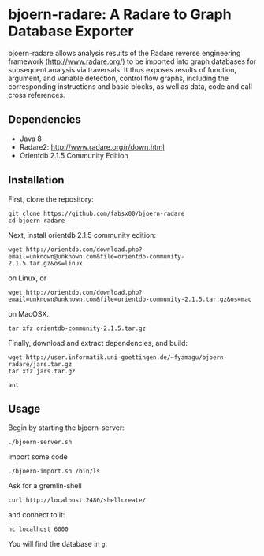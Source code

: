 # bjoern-radare: A Radare to Graph Database Exporter

bjoern-radare allows analysis results of the Radare reverse
engineering framework (http://www.radare.org/) to be imported into
graph databases for subsequent analysis via traversals. It thus
exposes results of function, argument, and variable detection, control
flow graphs, including the corresponding instructions and basic
blocks, as well as data, code and call cross references.

## Dependencies

* Java 8
* Radare2: http://www.radare.org/r/down.html
* Orientdb 2.1.5 Community Edition

## Installation

First, clone the repository:

	git clone https://github.com/fabsx00/bjoern-radare
	cd bjoern-radare

Next, install orientdb 2.1.5 community edition:

	wget http://orientdb.com/download.php?email=unknown@unknown.com&file=orientdb-community-2.1.5.tar.gz&os=linux

on Linux, or

	wget http://orientdb.com/download.php?email=unknown@unknown.com&file=orientdb-community-2.1.5.tar.gz&os=mac

on MacOSX.

	tar xfz orientdb-community-2.1.5.tar.gz

Finally, download and extract dependencies, and build:

	wget http://user.informatik.uni-goettingen.de/~fyamagu/bjoern-radare/jars.tar.gz
	tar xfz jars.tar.gz

	ant

## Usage

Begin by starting the bjoern-server:

	./bjoern-server.sh

Import some code

	./bjoern-import.sh /bin/ls

Ask for a gremlin-shell

	curl http://localhost:2480/shellcreate/

and connect to it:

	nc localhost 6000

You will find the database in `g`.
